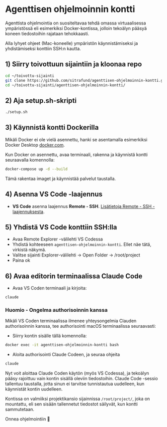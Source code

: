 # Agenttisen ohjelmoinnin kontti

Agenttista ohjelmointia on suositeltavaa tehdä omassa virtuaalisessa ympäristössä eli esimerkiksi Docker-kontissa, jolloin tekoälyn pääsyä koneen tiedostoihin rajataan tehokkaasti.

Alla lyhyet ohjeet (Mac-koneelle) ympäristön käynnistämiseksi ja yhdistämiseksi konttiin SSH:n kautta.

## 1) Siirry toivottuun sijaintiin ja kloonaa repo

```bash
cd ~/toivottu-sijainti
git clone https://github.com/sitrafund/agenttisen-ohjelmoinnin-kontti.git
cd ~/toivottu-sijainti/agenttisen-ohjelmoinnin-kontti/
```

## 2) Aja setup.sh-skripti

```bash
./setup.sh
```

## 3) Käynnistä kontti Dockerilla

Mikäli Docker ei ole vielä asennettu, hanki se asentamalla esimerkiksi Docker Desktop [docker.com](https://www.docker.com).

Kun Docker on asennettu, avaa terminaali, rakenna ja käynnistä kontti seuraavalla komennolla:

```bash
docker-compose up -d --build
```

Tämä rakentaa imaget ja käynnistää palvelut taustalla.

## 4) Asenna VS Code -laajennus

- **VS Code** asenna laajennus **Remote - SSH**. [Lisätietoja Remote - SSH -laajennuksesta](https://marketplace.visualstudio.com/items?itemName=ms-vscode-remote.remote-ssh).

## 5) Yhdistä VS Code konttiin SSH:lla

- Avaa Remote Explorer -välilehti VS Codessa
- Yhdistä kohteeseen `agenttisen-ohjelmoinnin-kontti`. Ellet näe tätä, virkistä näkymä.
- Valitse sijainti Explorer-välilehti -> Open Folder -> /root/project
- Paina ok

## 6) Avaa editorin terminaalissa Claude Code

- Avaa VS Coden terminaali ja kirjoita:

```bash
claude
```

### Huomio - Ongelma authorisoinnin kanssa
Mikäli VS Coden terminaalissa ilmenee yhteysongelmia Clauden authorisoinnin kanssa, tee authorisointi macOS terminaalissa seuraavasti:

- Siirry kontin sisälle tällä komennolla:

```bash
docker exec -it agenttisen-ohjelmoinnin-kontti bash
```

- Aloita authorisointi Claude Codeen, ja seuraa ohjeita

```bash
claude
```

Nyt voit aloittaa Claude Coden käytön (myös VS Codessa), ja tekoälyn pääsy rajoittuu vain kontin sisällä oleviin tiedostoihin. Claude Code -sessio tallentuu taustalla, jotta sinun ei tarvitse tunnistautua uudelleen, kun käynnistät kontin uudelleen.

Kontissa on valmiiksi projektikansio sijainnissa `/root/project/`, joka on mountattu, eli sen sisään tallennetut tiedostot säilyvät, kun kontti sammutetaan.

Onnea ohjelmointiin 🤖